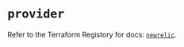 # `provider`

Refer to the Terraform Registory for docs: [`newrelic`](https://registry.terraform.io/providers/newrelic/newrelic/3.26.0/docs).

